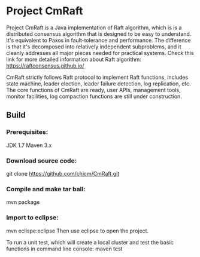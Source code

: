 Project CmRaft 
================

Project CmRaft is a Java implementation of Raft algorithm, which is  is a distributed consensus algorithm that is designed to be easy to understand. It's equivalent to Paxos in fault-tolerance and performance. The difference is that it's decomposed into relatively independent subproblems, and it cleanly addresses all major pieces needed for practical systems.
Check this link for more detailed information about Raft algorithm: https://raftconsensus.github.io/

CmRaft strictly follows Raft protocol to implement Raft functions, includes state machine, leader election, leader failure detection, log replication, etc. The core functions of CmRaft are ready, user APIs, management tools, monitor facilities, log compaction functions are still under construction.

Build 
------

### Prerequisites: <br />
JDK 1.7
Maven 3.x

### Download source code: <br />
git clone https://github.com/chicm/CmRaft.git

### Compile and make tar ball: <br />
mvn package

### Import to eclipse: <br />
mvn eclispe:eclipse
Then use eclipse to open the project.

To run a unit test, which will create a local cluster and test the basic functions in command line console:
maven test